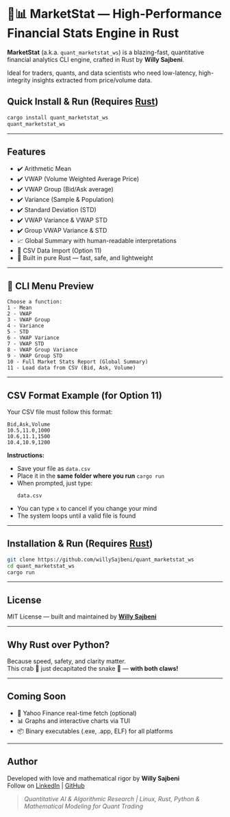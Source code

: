 # 🦀📊 MarketStat — High-Performance Financial Stats Engine in Rust

**MarketStat** (a.k.a. `quant_marketstat_ws`) is a blazing-fast, quantitative financial analytics CLI engine, crafted in Rust by **Willy Sajbeni**.

Ideal for traders, quants, and data scientists who need low-latency, high-integrity insights extracted from price/volume data.

## Quick Install & Run (Requires [Rust](https://www.rust-lang.org/tools/install))

```bash
cargo install quant_marketstat_ws
quant_marketstat_ws
```
---

## Features

- ✔️ Arithmetic Mean  
- ✔️ VWAP (Volume Weighted Average Price)  
- ✔️ VWAP Group (Bid/Ask average)  
- ✔️ Variance (Sample & Population)  
- ✔️ Standard Deviation (STD)  
- ✔️ VWAP Variance & VWAP STD  
- ✔️ Group VWAP Variance & STD  
- 📈 Global Summary with human-readable interpretations  
- 📂 CSV Data Import (Option 11)  
- 🦀 Built in pure Rust — fast, safe, and lightweight

---

## 🧪 CLI Menu Preview

```
Choose a function:
1 - Mean
2 - VWAP
3 - VWAP Group
4 - Variance
5 - STD
6 - VWAP Variance
7 - VWAP STD
8 - VWAP Group Variance
9 - VWAP Group STD
10 - Full Market Stats Report (Global Summary)
11 - Load data from CSV (Bid, Ask, Volume)
```

---

## CSV Format Example (for Option 11)

Your CSV file must follow this format:

```csv
Bid,Ask,Volume
10.5,11.0,1000
10.6,11.1,1500
10.4,10.9,1200
```

**Instructions:**

- Save your file as `data.csv`
- Place it in the **same folder where you run** `cargo run`
- When prompted, just type:  
  ```
  data.csv
  ```
- You can type `x` to cancel if you change your mind
- The system loops until a valid file is found

---

## Installation & Run (Requires [Rust](https://www.rust-lang.org/tools/install))

```bash
git clone https://github.com/willySajbeni/quant_marketstat_ws
cd quant_marketstat_ws
cargo run
```

---

## License

MIT License — built and maintained by [**Willy Sajbeni**](https://github.com/willySajbeni)

---

## Why Rust over Python?

Because speed, safety, and clarity matter.  
This crab 🦀 just decapitated the snake 🐍 — **with both claws!**

---

## Coming Soon

- 📡 Yahoo Finance real-time fetch (optional)
- 📊 Graphs and interactive charts via TUI
- 📦 Binary executables (.exe, .app, ELF) for all platforms

---

## Author

Developed with love and mathematical rigor by **Willy Sajbeni**  
Follow on [LinkedIn](https://linkedin.com/in/willysajbeni) | [GitHub](https://github.com/willySajbeni)

> *Quantitative AI & Algorithmic Research | Linux, Rust, Python & Mathematical Modeling for Quant Trading*
